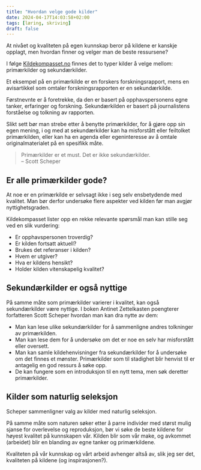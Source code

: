 ```yaml
---
title: "Hvordan velge gode kilder"
date: 2024-04-17T14:03:58+02:00
tags: [læring, skriving]
draft: false
---
```

At nivået og kvaliteten på egen kunnskap beror på kildene er kanskje opplagt, men hvordan finner og velger man de beste ressursene?

I følge [Kildekompasset.no](https://kildekompasset.no/) finnes det to typer kilder å velge mellom: primærkilder og sekundærkilder.

Et eksempel på en primærkilde er en forskers forskningsrapport, mens en avisartikkel som omtaler forskningsrapporten er en sekundærkilde.

Førstnevnte er å foretrekke, da den er basert på opphavspersonens egne tanker, erfaringer og forskning. Sekundærkilden er basert på journalistens forståelse og tolkning av rapporten.

Slikt sett bør man strebe etter å benytte primærkilder, for å gjøre opp sin egen mening, i og med at sekundærkilder kan ha misforstått eller feiltolket primærkilden, eller kan ha en agenda eller egeninteresse av å omtale originalmaterialet på en spesifikk måte.

> Primærkilder er et must. Det er ikke sekundærkilder.  
> – Scott Scheper

## Er alle primærkilder gode?
At noe er en primærkilde er selvsagt ikke i seg selv ensbetydende med kvalitet. Man bør derfor undersøke flere aspekter ved kilden før man avgjør nyttighetsgraden.

Kildekompasset lister opp en rekke relevante spørsmål man kan stille seg ved en slik vurdering:

* Er opphavspersonen troverdig?
* Er kilden fortsatt aktuell?
* Brukes det referanser i kilden?
* Hvem er utgiver?
* Hva er kildens hensikt?
* Holder kilden vitenskapelig kvalitet?

## Sekundærkilder er også nyttige
På samme måte som primærkilder varierer i kvalitet, kan også sekundærkilder være nyttige. I boken Antinet Zettelkasten poengterer forfatteren Scott Scheper hvordan man kan dra nytte av dem:

* Man kan lese ulike sekundærkilder for å sammenligne andres tolkninger av primærkilden.
* Man kan lese dem for å undersøke om det er noe en selv har misforstått eller oversett.
* Man kan samle kildehenvisninger fra sekundærkilder for å undersøke om det finnes et mønster. Primærkilder som til stadighet blir henvist til er antagelig en god ressurs å søke opp.
* De kan fungere som en introduksjon til en nytt tema, men søk deretter primærkilder.

## Kilder som naturlig seleksjon
Scheper sammenligner valg av kilder med naturlig seleksjon.

På samme måte som naturen søker etter å parre individer med størst mulig sjanse for overlevelse og reproduksjon, bør vi søke de beste kildene for høyest kvalitet på kunnskapen vår. Kilden blir som vår make, og avkommet (arbeidet) blir en blanding av egne tanker og primærkildene.

Kvaliteten på vår kunnskap og vårt arbeid avhenger altså av, slik jeg ser det, kvaliteten på kildene (og inspirasjonen?).
